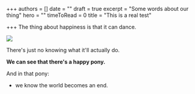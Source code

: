 +++
authors = []
date = ""
draft = true
excerpt = "Some words about our thing"
hero = ""
timeToRead = 0
title = "This is a real test"

+++
The thing about happiness is that it can dance.

![](/images/clipboard-image.png)

There's just no knowing what it'll actually do.

**We can see that there's a happy pony.**

And in that pony:

* we know the world becomes an end.